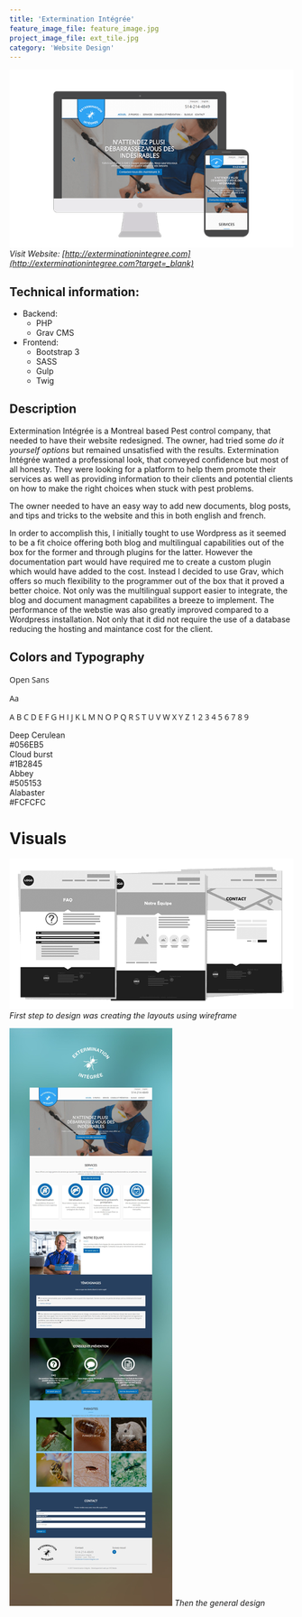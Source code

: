 ```yaml
---
title: 'Extermination Intégrée'
feature_image_file: feature_image.jpg
project_image_file: ext_tile.jpg
category: 'Website Design'
---
```


![](ext_devices.png)
*Visit Website: [http://exterminationintegree.com](http://exterminationintegree.com?target=_blank)*

## Technical information:
- Backend: 
    - PHP
    - Grav CMS
- Frontend: 
    - Bootstrap 3
    - SASS
    - Gulp
    - Twig


## Description

Extermination Intégrée is a Montreal based Pest control company, that needed to have their website redesigned.
The owner, had tried some *do it yourself options* but remained unsatisfied with the results. Extermination Intégrée
wanted a professional look, that conveyed confidence but most of all honesty. They were looking for a platform
to help them promote their services as well as providing information to their clients and potential clients on
how to make the right choices when stuck with pest problems.

The owner needed to have an easy way to add new documents, blog posts, and tips and 
tricks to the website and this in both english and french.

In order to accomplish this, I initially tought to use Wordpress as it seemed to be a fit choice
offering both blog and multilingual capabilities out of the box for the former and through plugins for the latter. 
However the documentation part would have required me to create a custom plugin which would have added to the cost.
Instead I decided to use Grav, which offers so much flexibility to the programmer out of the box that it proved a better choice.
Not only was the multilingual support easier to integrate, the blog and document managment capabilites a breeze to implement.
The performance of the webstie was also greatly improved compared to a Wordpress installation. Not only that it did not require
the use of a database reducing the hosting and maintance cost for the client.


## Colors and Typography

<div class="row">
    <div class="col-md-12 font-view" data-aos="fade-right" style="font-family: 'Open Sans' !important" >
        <p class="font-name">Open Sans</p>
        <p class="font-demo">Aa</p>
        <p class="font-alphabet">A B C D E F G H I J K L M N O P Q R S T U V W X Y Z 1 2 3 4 5 6 7 8 9</p>
    </div>
</div>

<div class="row">
    <div class="col-md-3 color-view" data-aos="fade-right">
        <div class="color-patch" style="background-color: #056EB5;"></div>
        <div class="color-name">Deep Cerulean</div>
        <div class="color-code">#056EB5</div>
    </div>
    <div class="col-md-3 color-view" data-aos="fade-right">
        <div class="color-patch" style="background-color: #1B2845;"></div>
        <div class="color-name">Cloud burst</div>
        <div class="color-code">#1B2845</div>
    </div>
    <div class="col-md-3 color-view" data-aos="fade-right">
        <div class="color-patch" style="background-color: #505153;"></div>
        <div class="color-name">Abbey</div>
        <div class="color-code">#505153</div>
    </div>
    <div class="col-md-3 color-view" data-aos="fade-right">
        <div class="color-patch" style="background-color: #FCFCFC;"></div>
        <div class="color-name">Alabaster</div>
        <div class="color-code">#FCFCFC</div>
    </div>
</div>

# Visuals

![](wireframes.png)
*First step to design was creating the layouts using wireframe*

![](design.jpg)
*Then the general design*